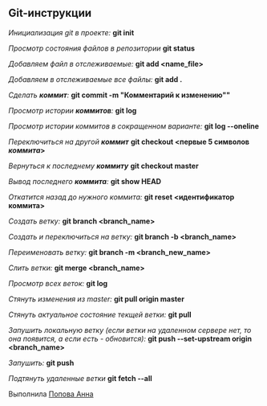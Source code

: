 ## Git-инструкции
*Инициализация git в проекте:*
**git init**

*Просмотр состояния файлов в репозитории*
**git status**

*Добавляем файл в отслеживаемые:* 
**git add <name_file>**

*Добавляем в отслеживаемые все файлы:*
**git add .**

*Сделать __коммит__:*
**git commit -m "Комментарий к изменению""**

*Просмотр истории __коммитов__:*
**git log**

*Просмотр истории коммитов в сокращенном варианте:*
**git log --oneline**

*Переключиться на другой __коммит__*
**git checkout <первые 5 символов _коммита_>**

_Вернуться к последнему **коммиту**_
**git checkout master**

*Вывод последнего __коммита__:*
**git show HEAD**

*Откатится назад до нужного коммита:*
**git reset <идентификатор коммита>**

*Создать ветку:*
**git branch <branch_name>**

*Создать и переключиться на ветку:*
**git branch -b <branch_name>**

*Переименовать ветку:*
**git branch -m <branch_new_name>**

*Слить ветки:*
**git merge <branch_name>**

*Просмотр всех веток:*
**git log**

*Стянуть изменения из master:*
**git pull origin master**

*Стянуть актуальное состояние текщей ветки:*
**git pull**

*Запушить локальную ветку (если ветки на удаленном сервере нет, то она появится, а если есть - обновится):*
**git push --set-upstream origin <branch_name>**

*Запушить:*
**git push**

*Подтянуть удаленные ветки*
**git fetch --all**

Выполнила <a href="https://github.com/annrud">Попова Анна</a>

